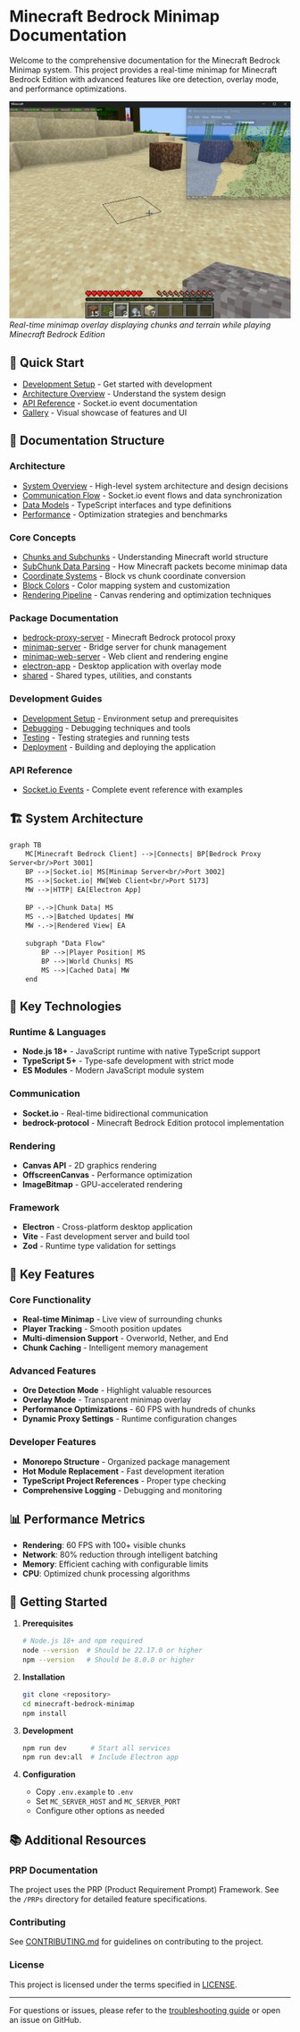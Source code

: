 # Minecraft Bedrock Minimap Documentation

Welcome to the comprehensive documentation for the Minecraft Bedrock Minimap system. This project provides a real-time minimap for Minecraft Bedrock Edition with advanced features like ore detection, overlay mode, and performance optimizations.

![Minecraft Bedrock Minimap in Action](./images/bedrock-client.png)
*Real-time minimap overlay displaying chunks and terrain while playing Minecraft Bedrock Edition*

## 🚀 Quick Start

- [Development Setup](./guides/development-setup.md) - Get started with development
- [Architecture Overview](./architecture/overview.md) - Understand the system design
- [API Reference](./api/socket-events.md) - Socket.io event documentation
- [Gallery](./gallery.md) - Visual showcase of features and UI

## 📁 Documentation Structure

### Architecture

- [System Overview](./architecture/overview.md) - High-level system architecture and design decisions
- [Communication Flow](./architecture/communication-flow.md) - Socket.io event flows and data synchronization
- [Data Models](./architecture/data-models.md) - TypeScript interfaces and type definitions
- [Performance](./architecture/performance.md) - Optimization strategies and benchmarks

### Core Concepts

- [Chunks and Subchunks](./concepts/chunks-and-subchunks.md) - Understanding Minecraft world structure
- [SubChunk Data Parsing](./concepts/subchunk-parsing.md) - How Minecraft packets become minimap data
- [Coordinate Systems](./concepts/coordinate-systems.md) - Block vs chunk coordinate conversion
- [Block Colors](./concepts/block-colors.md) - Color mapping system and customization
- [Rendering Pipeline](./concepts/rendering-pipeline.md) - Canvas rendering and optimization techniques

### Package Documentation

- [bedrock-proxy-server](./packages/bedrock-proxy-server.md) - Minecraft Bedrock protocol proxy
- [minimap-server](./packages/minimap-server.md) - Bridge server for chunk management
- [minimap-web-server](./packages/minimap-web-server.md) - Web client and rendering engine
- [electron-app](./packages/electron-app.md) - Desktop application with overlay mode
- [shared](./packages/shared.md) - Shared types, utilities, and constants

### Development Guides

- [Development Setup](./guides/development-setup.md) - Environment setup and prerequisites
- [Debugging](./guides/debugging.md) - Debugging techniques and tools
- [Testing](./guides/testing.md) - Testing strategies and running tests
- [Deployment](./guides/deployment.md) - Building and deploying the application

### API Reference

- [Socket.io Events](./api/socket-events.md) - Complete event reference with examples

## 🏗️ System Architecture

```mermaid
graph TB
    MC[Minecraft Bedrock Client] -->|Connects| BP[Bedrock Proxy Server<br/>Port 3001]
    BP -->|Socket.io| MS[Minimap Server<br/>Port 3002]
    MS -->|Socket.io| MW[Web Client<br/>Port 5173]
    MW -->|HTTP| EA[Electron App]
    
    BP -.->|Chunk Data| MS
    MS -.->|Batched Updates| MW
    MW -.->|Rendered View| EA
    
    subgraph "Data Flow"
        BP -->|Player Position| MS
        BP -->|World Chunks| MS
        MS -->|Cached Data| MW
    end
```

## 🔧 Key Technologies

### Runtime & Languages
- **Node.js 18+** - JavaScript runtime with native TypeScript support
- **TypeScript 5+** - Type-safe development with strict mode
- **ES Modules** - Modern JavaScript module system

### Communication
- **Socket.io** - Real-time bidirectional communication
- **bedrock-protocol** - Minecraft Bedrock Edition protocol implementation

### Rendering
- **Canvas API** - 2D graphics rendering
- **OffscreenCanvas** - Performance optimization
- **ImageBitmap** - GPU-accelerated rendering

### Framework
- **Electron** - Cross-platform desktop application
- **Vite** - Fast development server and build tool
- **Zod** - Runtime type validation for settings

## 🎯 Key Features

### Core Functionality
- **Real-time Minimap** - Live view of surrounding chunks
- **Player Tracking** - Smooth position updates
- **Multi-dimension Support** - Overworld, Nether, and End
- **Chunk Caching** - Intelligent memory management

### Advanced Features
- **Ore Detection Mode** - Highlight valuable resources
- **Overlay Mode** - Transparent minimap overlay
- **Performance Optimizations** - 60 FPS with hundreds of chunks
- **Dynamic Proxy Settings** - Runtime configuration changes

### Developer Features
- **Monorepo Structure** - Organized package management
- **Hot Module Replacement** - Fast development iteration
- **TypeScript Project References** - Proper type checking
- **Comprehensive Logging** - Debugging and monitoring

## 📊 Performance Metrics

- **Rendering**: 60 FPS with 100+ visible chunks
- **Network**: 80% reduction through intelligent batching
- **Memory**: Efficient caching with configurable limits
- **CPU**: Optimized chunk processing algorithms

## 🚦 Getting Started

1. **Prerequisites**
   ```bash
   # Node.js 18+ and npm required
   node --version  # Should be 22.17.0 or higher
   npm --version   # Should be 8.0.0 or higher
   ```

2. **Installation**
   ```bash
   git clone <repository>
   cd minecraft-bedrock-minimap
   npm install
   ```

3. **Development**
   ```bash
   npm run dev      # Start all services
   npm run dev:all  # Include Electron app
   ```

4. **Configuration**
   - Copy `.env.example` to `.env`
   - Set `MC_SERVER_HOST` and `MC_SERVER_PORT`
   - Configure other options as needed

## 📚 Additional Resources

### PRP Documentation
The project uses the PRP (Product Requirement Prompt) Framework. See the `/PRPs` directory for detailed feature specifications.

### Contributing
See [CONTRIBUTING.md](../CONTRIBUTING.md) for guidelines on contributing to the project.

### License
This project is licensed under the terms specified in [LICENSE](../LICENSE).

---

For questions or issues, please refer to the [troubleshooting guide](./guides/debugging.md) or open an issue on GitHub.